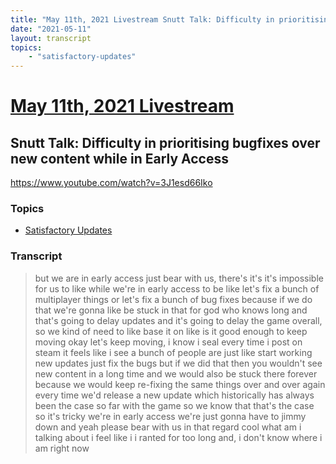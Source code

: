```yaml
---
title: "May 11th, 2021 Livestream Snutt Talk: Difficulty in prioritising bugfixes over new content while in Early Access"
date: "2021-05-11"
layout: transcript
topics:
    - "satisfactory-updates"
---
```

# [May 11th, 2021 Livestream](../2021-05-11.md)
## Snutt Talk: Difficulty in prioritising bugfixes over new content while in Early Access
https://www.youtube.com/watch?v=3J1esd66Iko

### Topics
* [Satisfactory Updates](../topics/satisfactory-updates.md)

### Transcript

> but we are in early access just bear with us, there's it's it's impossible for us to like while we're in early access to be like let's fix a bunch of multiplayer things or let's fix a bunch of bug fixes because if we do that we're gonna like be stuck in that for god who knows long and that's going to delay updates and it's going to delay the game overall, so we kind of need to like base it on like is it good enough to keep moving okay let's keep moving, i know i seal every time i post on steam it feels like i see a bunch of people are just like start working new updates just fix the bugs but if we did that then you wouldn't see new content in a long time and we would also be stuck there forever because we would keep re-fixing the same things over and over again every time we'd release a new update which historically has always been the case so far with the game so we know that that's the case so it's tricky we're in early access we're just gonna have to jimmy down and yeah please bear with us in that regard cool what am i talking about i feel like i i ranted for too long and, i don't know where i am right now
